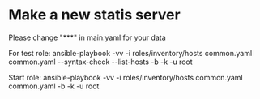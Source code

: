 Make a new statis server
=========

Please change "***" in main.yaml for your data

For test role:
ansible-playbook -vv -i roles/inventory/hosts common.yaml common.yaml --syntax-check --list-hosts -b -k -u root

Start role:
ansible-playbook -vv -i roles/inventory/hosts common.yaml common.yaml  -b -k -u root
